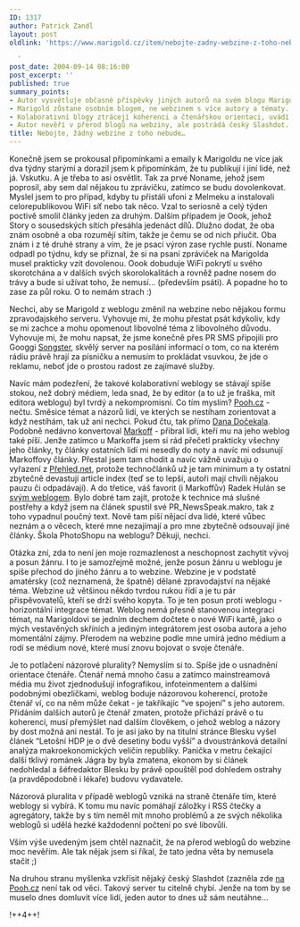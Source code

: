 ```yaml
---
ID: 1317
author: Patrick Zandl
layout: post
oldlink: 'https://www.marigold.cz/item/nebojte-zadny-webzine-z-toho-nebude

  '
post_date: 2004-09-14 08:16:00
post_excerpt: ''
published: true
summary_points:
- Autor vysvětluje občasné příspěvky jiných autorů na svém blogu Marigold.
- Marigold zůstane osobním blogem, ne webzinem s více autory a tématy.
- Kolaborativní blogy ztrácejí koherenci a čtenářskou orientaci, uvádí příklady.
- Autor nevěří v přerod blogů na webziny, ale postrádá český Slashdot.
title: Nebojte, žádný webzine z toho nebude…
---
```


<p>
Konečně jsem se prokousal připomínkami a emaily k Marigoldu ne více jak dva týdny starými a dorazil jsem k připomínkám, že tu publikují i jiní lidé, než já. Vskutku. A je třeba to asi osvětlit. Tak za prvé Noname, jehož jsem poprosil, aby sem dal nějakou tu zprávičku, zatímco se budu dovolenkovat. Myslel jsem to pro případ, kdyby tu přistáli ufoni z Melmeku a instalovali celorepublikovou WiFi síť nebo tak něco. Vzal to seriosně a celý týden poctivě smolil články jeden za druhým. Dalším případem je Oook, jehož Story o sousedských sítích přesáhla jedenáct dílů. Dlužno dodat, že oba znám osobně a oba rozumějí sítím, takže je čemu se od nich přiučit. Oba znám i z té druhé strany a vím, že je psací výron zase rychle pustí. Noname odpadl po týdnu, kdy se přiznal, že si na psaní zpráviček na Marigolda musel prakticky vzít dovolenou. Oook dobuduje WiFi pokrytí u svého skorotchána a v dalších svých skorolokalitách a rovněž padne nosem do trávy a bude si užívat toho, že nemusí&#8230; (především psáti). A popadne ho to zase za půl roku. O to nemám strach :)</p>

<p>
Nechci, aby se Marigold z weblogu změnil na webzine nebo nějakou formu zpravodajského serveru. Vyhovuje mi, že mohu přestat psát kdykoliv, kdy se mi zachce a mohu opomenout libovolné téma z libovolného důvodu. Vyhovuje mi, že mohu napsat, že jsme konečně přes PR SMS připojili pro Googgi <a href="http://www.songster.cz">Songster</a>, skvělý server na posílání informací o tom, co na kterém rádiu právě hrají za písničku a nemusím to prokládat vsuvkou, že jde o reklamu, neboť jde o prostou radost ze zajímavé služby. </p>

<p>
Navíc mám podezření, že takové kolaborativní weblogy se stávají spíše stokou, než dobrý médiem, leda snad, že by editor (a to už je fraška, mít editora weblogu) byl tvrdý a nekompromisní. Co tím myslím? <a href="http://www.pooh.cz">Pooh.cz</a> - nečtu. Směsice témat a názorů lidí, ve kterých se nestíham zorientovat a když nestíhám, tak už ani nechci. Pokud čtu, tak přímo <a href="http://pooh.pooh.cz">Dana Dočekala</a>. Podobně nedávno konvertoval <a href="http://www.markoff.biz">Markoff</a> - přibral lidi, kteří mu na jeho weblog také píší. Jenže zatímco u Markoffa jsem si rád přečetl prakticky všechny jeho články, ty články ostatních lidí mi nesedly do noty a navíc mi odsunují Markoffovy články. Přestal jsem tam chodit a navíc vážně uvažuju o vyřazení z <a href="http://www.prehled.net">Přehled.net</a>, protože technočlánků už je tam minimum a ty ostatní zbytečně devastují article index (teď se to lepší, autoři mají chvíli nějakou pauzu či odpadávají). A do třetice, váš favorit (i Markoffův) Radek Hulán se <a href="http://hulan.info/blog">svým weblogem</a>. Bylo dobré tam zajít, protože k technice má slušné postřehy a když jsem na článek spustil své PR_NewsSpeak.makro, tak z toho vypadnul poučný text. Nově tam píší nějací dva lidé, které vůbec neznám a o věcech, které mne nezajímají a pro mne zbytečně odsouvají jiné články. Škola PhotoShopu na weblogu? Děkuji, nechci. </p>

<p>
Otázka zní, zda to není jen moje rozmazlenost a neschopnost zachytit vývoj a posun žánru. I to je samozřejmě možné, jenže posun žánru u weblogu je spíše přechod do jiného žánru a to webzine. Webzine je v podstatě amatérsky (což neznamená, že špatně) dělané zpravodajství na nějaké téma. Webzine už většinou někdo tvrdou rukou řídí a je tu pár přispěvovatelů, kteří se drží svého kopyta. To je ten posun proti weblogu - horizontální integrace témat. Weblog nemá přesně stanovenou integraci témat, na Marigoldovi se jedním dechem dočtete o nové WiFi kartě, jako o mých vestavěných skříních a jediným integrátorem jest osoba autora a jeho momentální zájmy. Přerodem na webzine podle mne umírá jedno médium a rodí se médium nové, které musí znovu bojovat o svoje čtenáře. </p>

<p>
Je to potlačení názorové plurality? Nemyslím si to. Spíše jde o usnadnění orientace čtenáře. Čtenář nemá mnoho času a zatímco mainstreamová média mu život zjednodušují infografikou, infoteinmentem a dalšími podobnými obezličkami, weblog boduje názorovou koherencí, protože čtenář ví, co na něm může čekat - je takříkajíc &#8220;ve spojení&#8221; s jeho autorem. Přidáním dalších autorů je čtenář zmaten, protože přichází právě o tu koherenci, musí přemýšlet nad dalším člověkem, o jehož weblog a názory by dost možná ani nestál. To je asi jako by na titulní stránce Blesku vyšel článek &#8220;Letošní HDP je o dvě desetiny bodu vyšší&#8221; a dvoustránková detailní analýza makroekonomických veličin republiky. Panička v metru čekající další tklivý románek Jágra by byla zmatena, ekonom by si článek nedohledal a šéfredaktor Blesku by právě opouštěl pod dohledem ostrahy (a pravděpodobně i lékaře) budovu vydavatele. </p>

<p>
Názorová pluralita v případě weblogů vzniká na straně čtenáře tím, které weblogy si vybírá. K tomu mu navíc pomáhají záložky i RSS čtečky a agregátory, takže by s tím neměl mít mnoho problémů a ze svých několika weblogů si udělá hezké každodenní počtení po své libovůli. </p>

<p>
Vším výše uvedeným jsem chtěl naznačit, že na přerod weblogů do webzine moc nevěřím. Ale tak nějak jsem si říkal, že tato jedna věta by nemusela stačit ;)</p>

<p>
Na druhou stranu myšlenka vzkřísit nějaký český Slashdot (zazněla zde <a href="http://www.pooh.cz/oaza/a.asp?a=2010589">na Pooh.cz</a> není tak od věci. Takový server tu citelně chybí. Jenže na tom by se muselo dnes domluvit více lidí, jeden autor to dnes už sám neutáhne&#8230;
</p>

<p>
!++4++!
</p>